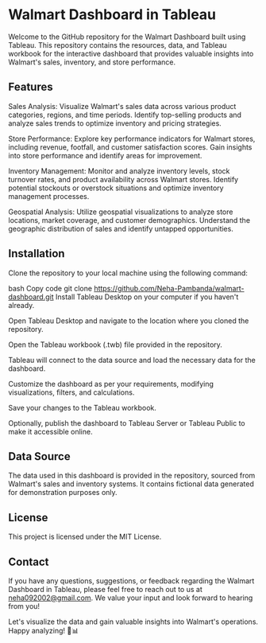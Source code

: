 # **Walmart Dashboard in Tableau**

Welcome to the GitHub repository for the Walmart Dashboard built using Tableau. This repository contains the resources, data, and Tableau workbook for the interactive dashboard that provides valuable insights into Walmart's sales, inventory, and store performance.

## Features
Sales Analysis: Visualize Walmart's sales data across various product categories, regions, and time periods. Identify top-selling products and analyze sales trends to optimize inventory and pricing strategies.

Store Performance: Explore key performance indicators for Walmart stores, including revenue, footfall, and customer satisfaction scores. Gain insights into store performance and identify areas for improvement.

Inventory Management: Monitor and analyze inventory levels, stock turnover rates, and product availability across Walmart stores. Identify potential stockouts or overstock situations and optimize inventory management processes.

Geospatial Analysis: Utilize geospatial visualizations to analyze store locations, market coverage, and customer demographics. Understand the geographic distribution of sales and identify untapped opportunities.

## Installation
Clone the repository to your local machine using the following command:

bash
Copy code
git clone https://github.com/Neha-Pambanda/walmart-dashboard.git
Install Tableau Desktop on your computer if you haven't already.

Open Tableau Desktop and navigate to the location where you cloned the repository.

Open the Tableau workbook (.twb) file provided in the repository.

Tableau will connect to the data source and load the necessary data for the dashboard.

Customize the dashboard as per your requirements, modifying visualizations, filters, and calculations.

Save your changes to the Tableau workbook.

Optionally, publish the dashboard to Tableau Server or Tableau Public to make it accessible online.

## Data Source
The data used in this dashboard is provided in the repository, sourced from Walmart's sales and inventory systems. It contains fictional data generated for demonstration purposes only.

## License
This project is licensed under the MIT License.

## Contact
If you have any questions, suggestions, or feedback regarding the Walmart Dashboard in Tableau, please feel free to reach out to us at neha092002@gmail.com. We value your input and look forward to hearing from you!

Let's visualize the data and gain valuable insights into Walmart's operations. Happy analyzing! 🛒📊
